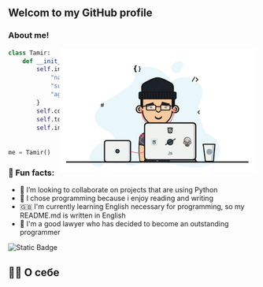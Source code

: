 ## Welcom to my GitHub profile
### About me!
<img align='right' src="assets/1.gif" width="400">

```python
class Tamir:
    def __init__(self):
        self.info={
            "name": "Tamir",
            "surname": "Mandreev",
            "age": 27,
        }
        self.code=["Python", "SQL"]
        self.tools=["Django"]
        self.interests=("Problem Solving","Physical culture")
        
        
me = Tamir()
```

### 🌟 Fun facts: 
* 🤝 I’m looking to collaborate on projects that are using Python
* 📝 I chose programming because i enjoy reading and writing
* 🇬🇧 I'm currently learning English necessary for programming, so my README.md is written in English
* 🎯 I'm a good lawyer who has decided to become an outstanding programmer


![Static Badge](https://img.shields.io/badge/%D0%92%D0%9A%D0%BE%D0%BD%D1%82%D0%B0%D0%BA%D1%82%D0%B5-blue?style=flat&logo=vk&logoColor=white)




## 👩‍💻 О себе

